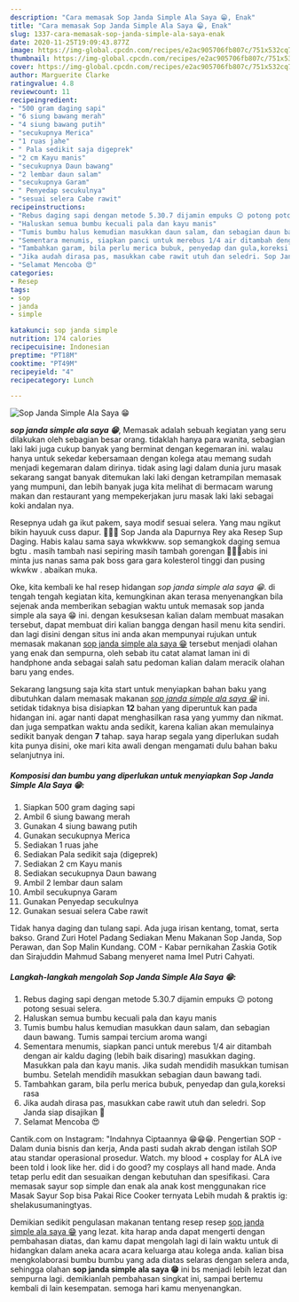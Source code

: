 ```yaml
---
description: "Cara memasak Sop Janda Simple Ala Saya 😁, Enak"
title: "Cara memasak Sop Janda Simple Ala Saya 😁, Enak"
slug: 1337-cara-memasak-sop-janda-simple-ala-saya-enak
date: 2020-11-25T19:09:43.877Z
image: https://img-global.cpcdn.com/recipes/e2ac905706fb807c/751x532cq70/sop-janda-simple-ala-saya-😁-foto-resep-utama.jpg
thumbnail: https://img-global.cpcdn.com/recipes/e2ac905706fb807c/751x532cq70/sop-janda-simple-ala-saya-😁-foto-resep-utama.jpg
cover: https://img-global.cpcdn.com/recipes/e2ac905706fb807c/751x532cq70/sop-janda-simple-ala-saya-😁-foto-resep-utama.jpg
author: Marguerite Clarke
ratingvalue: 4.8
reviewcount: 11
recipeingredient:
- "500 gram daging sapi"
- "6 siung bawang merah"
- "4 siung bawang putih"
- "secukupnya Merica"
- "1 ruas jahe"
- " Pala sedikit saja digeprek"
- "2 cm Kayu manis"
- "secukupnya Daun bawang"
- "2 lembar daun salam"
- "secukupnya Garam"
- " Penyedap secukulnya"
- "sesuai selera Cabe rawit"
recipeinstructions:
- "Rebus daging sapi dengan metode 5.30.7 dijamin empuks 😉 potong potong sesuai selera."
- "Haluskan semua bumbu kecuali pala dan kayu manis"
- "Tumis bumbu halus kemudian masukkan daun salam, dan sebagian daun bawang. Tumis sampai tercium aroma wangi"
- "Sementara menumis, siapkan panci untuk merebus 1/4 air ditambah dengan air kaldu daging (lebih baik disaring) masukkan daging. Masukkan pala dan kayu manis. Jika sudah mendidih masukkan tumisan bumbu. Setelah mendidih masukkan sebagian daun bawang tadi."
- "Tambahkan garam, bila perlu merica bubuk, penyedap dan gula,koreksi rasa"
- "Jika audah dirasa pas, masukkan cabe rawit utuh dan seledri. Sop Janda siap disajikan 🤗"
- "Selamat Mencoba 😍"
categories:
- Resep
tags:
- sop
- janda
- simple

katakunci: sop janda simple 
nutrition: 174 calories
recipecuisine: Indonesian
preptime: "PT18M"
cooktime: "PT49M"
recipeyield: "4"
recipecategory: Lunch

---
```



![Sop Janda Simple Ala Saya 😁](https://img-global.cpcdn.com/recipes/e2ac905706fb807c/751x532cq70/sop-janda-simple-ala-saya-😁-foto-resep-utama.jpg)

<b><i>sop janda simple ala saya 😁</i></b>, Memasak adalah sebuah kegiatan yang seru dilakukan oleh sebagian besar orang. tidaklah hanya para wanita, sebagian laki laki juga cukup banyak yang berminat dengan kegemaran ini. walau hanya untuk sekedar kebersamaan dengan kolega atau memang sudah menjadi kegemaran dalam dirinya. tidak asing lagi dalam dunia juru masak sekarang sangat banyak ditemukan laki laki dengan ketrampilan memasak yang mumpuni, dan lebih banyak juga kita melihat di bermacam warung makan dan restaurant yang mempekerjakan juru masak laki laki sebagai koki andalan nya.

Resepnya udah ga ikut pakem, saya modif sesuai selera. Yang mau ngikut bikin hayuuk cuss dapur. 🍖🍴🍲 Sop Janda ala Dapurnya Rey aka Resep Sup Daging. Habis kalau sama saya wkwkkww. sop semangkok daging semua bgtu . masih tambah nasi sepiring masih tambah gorengan 😬😬😬abis ini minta jus nanas sama pak boss gara gara kolesterol tinggi dan pusing wkwkw . abaikan muka.

Oke, kita kembali ke hal resep hidangan <i>sop janda simple ala saya 😁</i>. di tengah tengah kegiatan kita, kemungkinan akan terasa menyenangkan bila sejenak anda memberikan sebagian waktu untuk memasak sop janda simple ala saya 😁 ini. dengan kesuksesan kalian dalam membuat masakan tersebut, dapat membuat diri kalian bangga dengan hasil menu kita sendiri. dan lagi disini dengan situs ini anda akan mempunyai rujukan untuk memasak makanan <u>sop janda simple ala saya 😁</u> tersebut menjadi olahan yang enak dan sempurna, oleh sebab itu catat alamat laman ini di handphone anda sebagai salah satu pedoman kalian dalam meracik olahan baru yang endes.


Sekarang langsung saja kita start untuk menyiapkan bahan baku yang dibutuhkan dalam memasak makanan <u><i>sop janda simple ala saya 😁</i></u> ini. setidak tidaknya bisa disiapkan <b>12</b> bahan yang diperuntuk kan pada hidangan ini. agar nanti dapat menghasilkan rasa yang yummy dan nikmat. dan juga sempatkan waktu anda sedikit, karena kalian akan memulainya sedikit banyak dengan <b>7</b> tahap. saya harap segala yang diperlukan sudah kita punya disini, oke mari kita awali dengan mengamati dulu bahan baku selanjutnya ini.

<!--inarticleads1-->

##### Komposisi dan bumbu yang diperlukan untuk menyiapkan Sop Janda Simple Ala Saya 😁:

1. Siapkan 500 gram daging sapi
1. Ambil 6 siung bawang merah
1. Gunakan 4 siung bawang putih
1. Gunakan secukupnya Merica
1. Sediakan 1 ruas jahe
1. Sediakan  Pala sedikit saja (digeprek)
1. Sediakan 2 cm Kayu manis
1. Sediakan secukupnya Daun bawang
1. Ambil 2 lembar daun salam
1. Ambil secukupnya Garam
1. Gunakan  Penyedap secukulnya
1. Gunakan sesuai selera Cabe rawit


Tidak hanya daging dan tulang sapi. Ada juga irisan kentang, tomat, serta bakso. Grand Zuri Hotel Padang Sediakan Menu Makanan Sop Janda, Sop Perawan, dan Sop Malin Kundang. COM - Kabar pernikahan Zaskia Gotik dan Sirajuddin Mahmud Sabang menyeret nama Imel Putri Cahyati. 

<!--inarticleads2-->

##### Langkah-langkah mengolah Sop Janda Simple Ala Saya 😁:

1. Rebus daging sapi dengan metode 5.30.7 dijamin empuks 😉 potong potong sesuai selera.
1. Haluskan semua bumbu kecuali pala dan kayu manis
1. Tumis bumbu halus kemudian masukkan daun salam, dan sebagian daun bawang. Tumis sampai tercium aroma wangi
1. Sementara menumis, siapkan panci untuk merebus 1/4 air ditambah dengan air kaldu daging (lebih baik disaring) masukkan daging. Masukkan pala dan kayu manis. Jika sudah mendidih masukkan tumisan bumbu. Setelah mendidih masukkan sebagian daun bawang tadi.
1. Tambahkan garam, bila perlu merica bubuk, penyedap dan gula,koreksi rasa
1. Jika audah dirasa pas, masukkan cabe rawit utuh dan seledri. Sop Janda siap disajikan 🤗
1. Selamat Mencoba 😍


Cantik.com on Instagram: &#34;Indahnya Ciptaannya 😁😁😁. Pengertian SOP - Dalam dunia bisnis dan kerja, Anda pasti sudah akrab dengan istilah SOP atau standar operasional prosedur. Watch. my blood + cosplay for ALA ive been told i look like her. did i do good? my cosplays all hand made. Anda tetap perlu edit dan sesuaikan dengan kebutuhan dan spesifikasi. Cara memasak sayur sop simple dan enak ala anak kost menggunakan rice Masak Sayur Sop bisa Pakai Rice Cooker ternyata Lebih mudah &amp; praktis ig: shelakusumaningtyas. 

Demikian sedikit pengulasan makanan tentang resep resep <u>sop janda simple ala saya 😁</u> yang lezat. kita harap anda dapat mengerti dengan pembahasan diatas, dan kamu dapat mengolah lagi di lain waktu untuk di hidangkan dalam aneka acara acara keluarga atau kolega anda. kalian bisa mengkolaborasi bumbu bumbu yang ada diatas selaras dengan selera anda, sehingga olahan <b>sop janda simple ala saya 😁</b> ini bs menjadi lebih lezat dan sempurna lagi. demikianlah pembahasan singkat ini, sampai bertemu kembali di lain kesempatan. semoga hari kamu menyenangkan.
